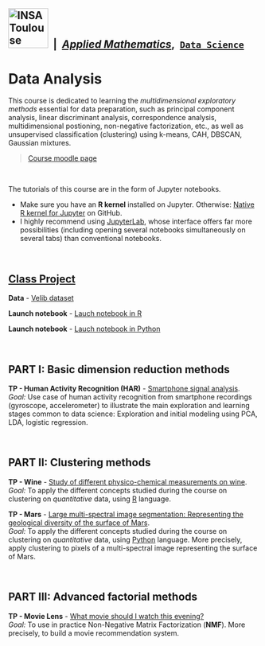 ## <a href="https://www.insa-toulouse.fr/"><img src="https://www.insa-toulouse.fr/wp-content/uploads/2022/10/Logo_INSAvilletoulouse-RVB.jpg" style="width:80px;height:auto;" alt="INSA Toulouse"/></a> &nbsp;|&nbsp; [*Applied Mathematics*](http://www.math.insa-toulouse.fr/fr/index.html),&nbsp; [`Data Science`](http://www.math.insa-toulouse.fr/fr/enseignement.html) 


# Data Analysis

This course is dedicated to learning the _multidimensional exploratory methods_ essential for data preparation, such as principal component analysis, linear discriminant analysis, correspondence analysis, multidimensional postioning, non-negative factorization, etc., as well as unsupervised classification (clustering) using k-means, CAH, DBSCAN, Gaussian mixtures.

> [Course moodle page](https://moodle.insa-toulouse.fr/course/view.php?id=1340)

<br>


The tutorials of this course are in the form of Jupyter notebooks.
- Make sure you have an **R kernel** installed on Jupyter. Otherwise: [Native R kernel for Jupyter](https://github.com/IRkernel/IRkernel) on GitHub.
-  I highly recommend using [JupyterLab](https://jupyter.org/install), whose interface offers far more possibilities (including opening several notebooks simultaneously on several tabs) than conventional notebooks.

<br>


## [Class Project](Velib)

**Data** - [Velib dataset](Velib/data/) <br>

**Launch notebook** - [Lauch notebook in R](Velib/TP_velib_R.ipynb) <br>

**Launch notebook** - [Lauch notebook in Python](Velib/TP_velib_Python.ipynb)

<br>


## PART I: Basic dimension reduction methods

**TP - Human Activity Recognition (HAR)** - [Smartphone signal analysis](HumanActivityRecognition/). <br>
_Goal:_ Use case of human activity recognition from smartphone recordings (gyroscope, accelerometer) to illustrate the main exploration and learning stages common to data science: Exploration and initial modeling using PCA, LDA, logistic regression.

<br>


## PART II: Clustering methods

**TP - Wine** - [Study of different physico-chemical measurements on wine](Wine/). <br>
_Goal:_ To apply the different concepts studied during the course on clustering on _quantitative_ data, using [R](https://www.r-project.org/) language.
<br>

**TP - Mars** - [Large multi-spectral image segmentation: Representing the geological diversity of the surface of Mars](Mars/). <br>
_Goal:_ To apply the different concepts studied during the course on clustering on _quantitative_ data, using [Python](https://www.python.org/) language. More precisely, apply clustering to pixels of a multi-spectral image representing the surface of Mars.

<br>


##  PART III: Advanced factorial methods

**TP - Movie Lens** - [What movie should I watch this evening?](MovieLens/) <br>
_Goal:_ To use in practice Non-Negative Matrix Factorization (**NMF**). More precisely, to build a movie recommendation system.
